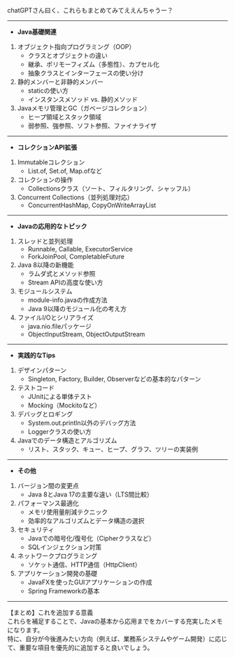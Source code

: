 chatGPTさん曰く、これらもまとめてみてええんちゃうー？

***************************************************************************
* **Java基礎関連**
1. オブジェクト指向プログラミング（OOP）
    * クラスとオブジェクトの違い
    * 継承、ポリモーフィズム（多態性）、カプセル化
    * 抽象クラスとインターフェースの使い分け
2. 静的メンバーと非静的メンバー
    * staticの使い方
    * インスタンスメソッド vs. 静的メソッド
3. Javaメモリ管理とGC（ガベージコレクション）
    * ヒープ領域とスタック領域
    * 弱参照、強参照、ソフト参照、ファイナライザ

***************************************************************************
* **コレクションAPI拡張**
1. Immutableコレクション
    * List.of, Set.of, Map.ofなど
2. コレクションの操作
    * Collectionsクラス（ソート、フィルタリング、シャッフル）
3. Concurrent Collections（並列処理対応）
    * ConcurrentHashMap, CopyOnWriteArrayList

***************************************************************************
* **Javaの応用的なトピック**
1. スレッドと並列処理
    * Runnable, Callable, ExecutorService
    * ForkJoinPool, CompletableFuture  
2. Java 8以降の新機能
    * ラムダ式とメソッド参照
    * Stream APIの高度な使い方
3. モジュールシステム
    * module-info.javaの作成方法
    * Java 9以降のモジュール化の考え方
4. ファイルI/Oとシリアライズ
    * java.nio.fileパッケージ
    * ObjectInputStream, ObjectOutputStream

***************************************************************************
* **実践的なTips**
1. デザインパターン
    * Singleton, Factory, Builder, Observerなどの基本的なパターン
2. テストコード
    * JUnitによる単体テスト
    * Mocking（Mockitoなど）
3. デバッグとロギング
    * System.out.println以外のデバッグ方法
    * Loggerクラスの使い方
4. Javaでのデータ構造とアルゴリズム
    * リスト、スタック、キュー、ヒープ、グラフ、ツリーの実装例

***************************************************************************
* **その他**
1. バージョン間の変更点
    * Java 8とJava 17の主要な違い（LTS間比較）
2. パフォーマンス最適化
    * メモリ使用量削減テクニック
    * 効率的なアルゴリズムとデータ構造の選択
3. セキュリティ
    * Javaでの暗号化/復号化（Cipherクラスなど）
    * SQLインジェクション対策
4. ネットワークプログラミング
    * ソケット通信、HTTP通信（HttpClient）
5. アプリケーション開発の基礎
    * JavaFXを使ったGUIアプリケーションの作成
    * Spring Frameworkの基本  

***************************************************************************
【まとめ】これを追加する意義  
これらを補足することで、Javaの基本から応用までをカバーする充実したメモになります。  
特に、自分が今後進みたい方向（例えば、業務系システムやゲーム開発）に応じて、重要な項目を優先的に追加すると良いでしょう。
